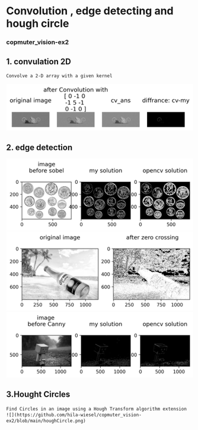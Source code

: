 # Convolution , edge detecting and hough circle
### copmuter_vision-ex2

## 1. convulation 2D
    Convolve a 2-D array with a given kernel
![](https://github.com/hila-wiesel/copmuter_vision-ex2/blob/main/conv2D.png)

## 2. edge detection

![](https://github.com/hila-wiesel/copmuter_vision-ex2/blob/main/edge_sobel.png)
![](https://github.com/hila-wiesel/copmuter_vision-ex2/blob/main/edge_LOG.png)
![](https://github.com/hila-wiesel/copmuter_vision-ex2/blob/main/edge_canny.png)

## 3.Hought Circles
    Find Circles in an image using a Hough Transform algorithm extension
    ![](https://github.com/hila-wiesel/copmuter_vision-ex2/blob/main/houghCircle.png)
    


